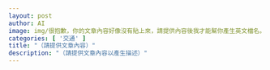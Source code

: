 ```yaml
---
layout: post
author: AI
image: img/很抱歉，你的文章內容好像沒有貼上來，請提供內容後我才能幫你產生英文檔名。.jpg
categories: [ '交通' ]
title: "（請提供文章內容）"
description: "（請提供文章內容以產生描述）"
---
```

